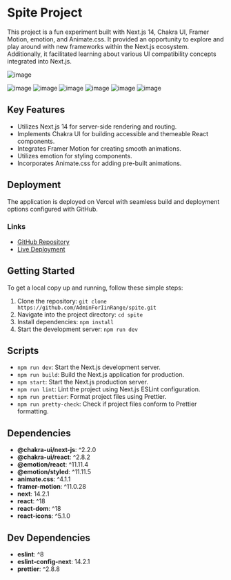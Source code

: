 # Spite Project

This project is a fun experiment built with Next.js 14, Chakra UI, Framer Motion, emotion, and Animate.css. It provided an opportunity to explore and play around with new frameworks within the Next.js ecosystem. Additionally, it facilitated learning about various UI compatibility concepts integrated into Next.js.

![image](https://github.com/AdminForIinRange/spite/assets/91888685/dcdbe74e-2070-4c68-8732-66c3393dca0f)

![image](https://github.com/AdminForIinRange/spite/assets/91888685/2aa67c6a-5360-4622-8fe3-6d14051b5dea)
![image](https://github.com/AdminForIinRange/spite/assets/91888685/b008c35c-41ab-4389-9579-575df61b24b2)
![image](https://github.com/AdminForIinRange/spite/assets/91888685/53bd46dd-65ba-4776-9721-fe239ee6d258)
![image](https://github.com/AdminForIinRange/spite/assets/91888685/50695ae4-6bc1-40cb-b6e3-0adaf0eb4485)
![image](https://github.com/AdminForIinRange/spite/assets/91888685/2a353f6a-3e5b-4641-9cdf-97f21d61449b)
![image](https://github.com/AdminForIinRange/spite/assets/91888685/10c9ce23-de90-4505-a5eb-7db85e96ce87)


## Key Features

- Utilizes Next.js 14 for server-side rendering and routing.
- Implements Chakra UI for building accessible and themeable React components.
- Integrates Framer Motion for creating smooth animations.
- Utilizes emotion for styling components.
- Incorporates Animate.css for adding pre-built animations.

## Deployment

The application is deployed on Vercel with seamless build and deployment options configured with GitHub.

### Links

- [GitHub Repository](https://github.com/AdminForIinRange/spite)
- [Live Deployment](https://spite-two.vercel.app/)

## Getting Started

To get a local copy up and running, follow these simple steps:

1. Clone the repository: `git clone https://github.com/AdminForIinRange/spite.git`
2. Navigate into the project directory: `cd spite`
3. Install dependencies: `npm install`
4. Start the development server: `npm run dev`

## Scripts

- `npm run dev`: Start the Next.js development server.
- `npm run build`: Build the Next.js application for production.
- `npm start`: Start the Next.js production server.
- `npm run lint`: Lint the project using Next.js ESLint configuration.
- `npm run prettier`: Format project files using Prettier.
- `npm run pretty-check`: Check if project files conform to Prettier formatting.

## Dependencies

- **@chakra-ui/next-js**: ^2.2.0
- **@chakra-ui/react**: ^2.8.2
- **@emotion/react**: ^11.11.4
- **@emotion/styled**: ^11.11.5
- **animate.css**: ^4.1.1
- **framer-motion**: ^11.0.28
- **next**: 14.2.1
- **react**: ^18
- **react-dom**: ^18
- **react-icons**: ^5.1.0

## Dev Dependencies

- **eslint**: ^8
- **eslint-config-next**: 14.2.1
- **prettier**: ^2.8.8







